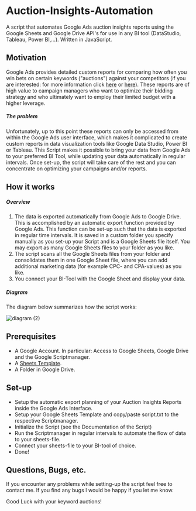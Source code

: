 # Auction-Insights-Automation
A script that automates Google Ads auction insights reports using the Google Sheets and Google Drive API's for use in any BI tool (DataStudio, Tableau, Power BI,...). Written in JavaScript.

## Motivation
Google Ads provides detailed custom reports for comparing how often you win bets on certain keywords ("auctions") against your competitors (if you are interested: for more information click [here](https://www.youtube.com/watch?v=xjgDWOXXmtc) or [here](https://support.google.com/google-ads/answer/2579754?hl=en)). These reports are of high value to campaign managers who want to optimize their bidding strategy and who ultimately want to employ their limited budget with a higher leverage. 
##### The problem
Unfortunately, up to this point these reports can only be accessed from within the Google Ads user interface, which makes it complicated to create custom reports in data visualization tools like Google Data Studio, Power BI or Tableau. This Script makes it possible to bring your data from Google Ads to your preferred BI Tool, while updating your data automatically in regular intervals. Once set-up, the script will take care of the rest and you can concentrate on optimizing your campaigns and/or reports.

## How it works
##### Overview
1. The data is exported automatically from Google Ads to Google Drive. This is accomplished by an automatic export function provided by Google Ads. This function can be set-up such that the data is exported in regular time intervals. It is saved in a custom folder you specify manually as you set-up your Script and is a Google Sheets file itself. You may export as many Google Sheets files to your folder as you like. 
2. The script scans all the Google Sheets files from your folder and consolidates them in one Google Sheet file, where you can add additional marketing data (for example CPC- and CPA-values) as you like. 
3. You connect your BI-Tool with the Google Sheet and display your data.

##### Diagram
The diagram below summarizes how the script works:

![diagram (2)](https://user-images.githubusercontent.com/69138900/109516707-c7cb0e80-7aa8-11eb-9f16-8ac15a18de8d.jpg)

## Prerequisites
- A Google Account. In particular: Access to Google Sheets, Google Drive and the Google Scriptmanager.
- A [Sheets Template](https://docs.google.com/spreadsheets/d/1tE4iAT9wNRYPmf5za7IYr-LiGHYBecBqTY0UvPGVpyo/edit?usp=sharing).
- A Folder in Google Drive.

## Set-up
- Setup the automatic export planning of your Auction Insights Reports inside the Google Ads Interface.
- Setup your Google Sheets Template and copy/paste script.txt to the respective Scriptmanager.
- Initialize the Script (see the Documentation of the Script)
- Run the Scriptmanager in regular intervals to automate the flow of data to your sheets-file.
- Connect your sheets-file to your BI-tool of choice.
- Done!

## Questions, Bugs, etc.
If you encounter any problems while setting-up the script feel free to contact me. If you find any bugs I would be happy if you let me know.

Good Luck with your keyword auctions!
